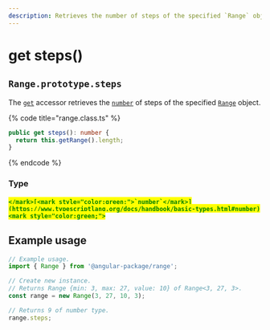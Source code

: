 ```yaml
---
description: Retrieves the number of steps of the specified `Range` object
---
```


# get steps()

## `Range.prototype.steps`

The [`get`](https://developer.mozilla.org/en-US/docs/Web/JavaScript/Reference/Functions/get) accessor retrieves the [`number`](https://developer.mozilla.org/en-US/docs/Web/JavaScript/Reference/Global\_Objects/Number) of steps of the specified [`Range`](broken-reference) object.

{% code title="range.class.ts" %}
```typescript
public get steps(): number {
  return this.getRange().length;
}
```
{% endcode %}

### Type

#### <mark style="color:green;">``</mark>[<mark style="color:green;">`number`</mark>](https://www.typescriptlang.org/docs/handbook/basic-types.html#number)<mark style="color:green;">``</mark>

## Example usage

```typescript
// Example usage.
import { Range } from '@angular-package/range';

// Create new instance.
// Returns Range {min: 3, max: 27, value: 10} of Range<3, 27, 3>.
const range = new Range(3, 27, 10, 3);

// Returns 9 of number type.
range.steps;
```
